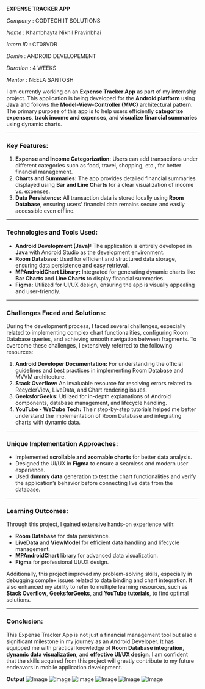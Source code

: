 **EXPENSE TRACKER APP**  

*Company* : CODTECH IT SOLUTIONS

*Name* : Khambhayta Nikhil Pravinbhai

*Intern ID* : CT08VDB

*Domin* : ANDROID DEVELOPEMENT

*Duration* : 4 WEEKS

*Mentor* : NEELA SANTOSH

I am currently working on an **Expense Tracker App** as part of my internship project. This application is being developed for the **Android platform** using **Java** and follows the **Model-View-Controller (MVC)** architectural pattern. The primary purpose of this app is to help users efficiently **categorize expenses**, **track income and expenses**, and **visualize financial summaries** using dynamic charts.

---

### **Key Features:**
1. **Expense and Income Categorization:** Users can add transactions under different categories such as food, travel, shopping, etc., for better financial management.
2. **Charts and Summaries:** The app provides detailed financial summaries displayed using **Bar and Line Charts** for a clear visualization of income vs. expenses.
3. **Data Persistence:** All transaction data is stored locally using **Room Database**, ensuring users' financial data remains secure and easily accessible even offline.

---

### **Technologies and Tools Used:**
- **Android Development (Java):** The application is entirely developed in **Java** with Android Studio as the development environment.
- **Room Database:** Used for efficient and structured data storage, ensuring data persistence and easy retrieval.
- **MPAndroidChart Library:** Integrated for generating dynamic charts like **Bar Charts** and **Line Charts** to display financial summaries.
- **Figma:** Utilized for UI/UX design, ensuring the app is visually appealing and user-friendly.

---

### **Challenges Faced and Solutions:**
During the development process, I faced several challenges, especially related to implementing complex chart functionalities, configuring Room Database queries, and achieving smooth navigation between fragments. To overcome these challenges, I extensively referred to the following resources:

1. **Android Developer Documentation:** For understanding the official guidelines and best practices in implementing Room Database and MVVM architecture.
2. **Stack Overflow:** An invaluable resource for resolving errors related to RecyclerView, LiveData, and Chart rendering issues.
3. **GeeksforGeeks:** Utilized for in-depth explanations of Android components, database management, and lifecycle handling.
4. **YouTube - WsCube Tech:** Their step-by-step tutorials helped me better understand the implementation of Room Database and integrating charts with dynamic data.

---

### **Unique Implementation Approaches:**
- Implemented **scrollable and zoomable charts** for better data analysis.
- Designed the UI/UX in **Figma** to ensure a seamless and modern user experience.
- Used **dummy data** generation to test the chart functionalities and verify the application’s behavior before connecting live data from the database.

---

### **Learning Outcomes:**
Through this project, I gained extensive hands-on experience with:
- **Room Database** for data persistence.
- **LiveData** and **ViewModel** for efficient data handling and lifecycle management.
- **MPAndroidChart** library for advanced data visualization.
- **Figma** for professional UI/UX design.

Additionally, this project improved my problem-solving skills, especially in debugging complex issues related to data binding and chart integration. It also enhanced my ability to refer to multiple learning resources, such as **Stack Overflow**, **GeeksforGeeks**, and **YouTube tutorials**, to find optimal solutions.

---

### **Conclusion:**
This Expense Tracker App is not just a financial management tool but also a significant milestone in my journey as an Android Developer. It has equipped me with practical knowledge of **Room Database integration**, **dynamic data visualization**, and **effective UI/UX design**. I am confident that the skills acquired from this project will greatly contribute to my future endeavors in mobile application development.

**Output**
![Image](https://github.com/user-attachments/assets/239ddfc1-0e2d-4662-bde7-18516fdf6360)
![Image](https://github.com/user-attachments/assets/d5a66991-ae5e-4ee0-aea8-4c229a6867f9)
![Image](https://github.com/user-attachments/assets/782d1144-11a8-47d3-b806-40f1ca1b2e61)
![Image](https://github.com/user-attachments/assets/665f13f0-7a53-435c-abdb-4e89ede75166)
![Image](https://github.com/user-attachments/assets/de5e2823-ab19-4274-91c0-a8beefaa8bdd)
![Image](https://github.com/user-attachments/assets/7f7e9919-aa16-4244-9337-0156a282362a)
